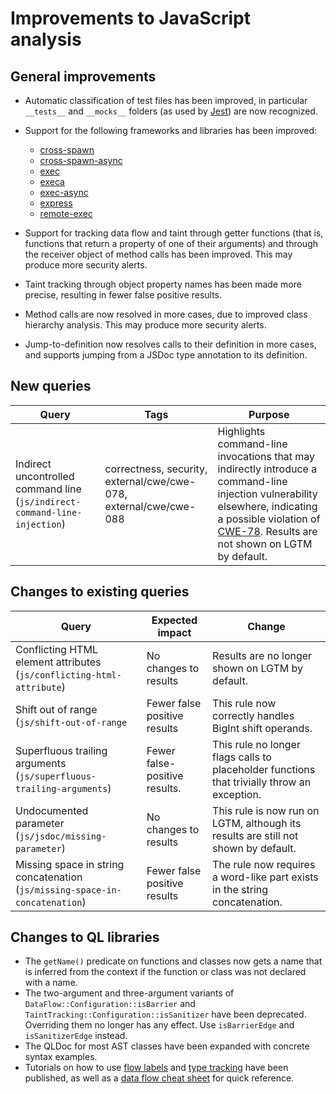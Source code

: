 # Improvements to JavaScript analysis

## General improvements

* Automatic classification of test files has been improved, in particular `__tests__` and `__mocks__` folders (as used by [Jest](https://jestjs.io)) are now recognized.

* Support for the following frameworks and libraries has been improved:
  - [cross-spawn](https://www.npmjs.com/package/cross-spawn)
  - [cross-spawn-async](https://www.npmjs.com/package/cross-spawn-async)
  - [exec](https://www.npmjs.com/package/exec)
  - [execa](https://www.npmjs.com/package/execa)
  - [exec-async](https://www.npmjs.com/package/exec-async)
  - [express](https://www.npmjs.com/package/express)
  - [remote-exec](https://www.npmjs.com/package/remote-exec)

* Support for tracking data flow and taint through getter functions (that is, functions that return a property of one of their arguments) and through the receiver object of method calls has been improved. This may produce more security alerts.

* Taint tracking through object property names has been made more precise, resulting in fewer false positive results.

* Method calls are now resolved in more cases, due to improved class hierarchy analysis. This may produce more security alerts.

* Jump-to-definition now resolves calls to their definition in more cases, and supports jumping from a JSDoc type annotation to its definition.

## New queries

| **Query**                                                                 | **Tags**                                                          | **Purpose**                                                                                                                                                                            |
|---------------------------------------------------------------------------|-------------------------------------------------------------------|----------------------------------------------------------------------------------------------------------------------------------------------------------------------------------------|
| Indirect uncontrolled command line (`js/indirect-command-line-injection`) | correctness, security, external/cwe/cwe-078, external/cwe/cwe-088 | Highlights command-line invocations that may indirectly introduce a command-line injection vulnerability elsewhere, indicating a possible violation of [CWE-78](https://cwe.mitre.org/data/definitions/78.html). Results are not shown on LGTM by default. |


## Changes to existing queries

| **Query**                      | **Expected impact**          | **Change**                                                                |
|--------------------------------|------------------------------|---------------------------------------------------------------------------|
| Conflicting HTML element attributes (`js/conflicting-html-attribute`) | No changes to results | Results are no longer shown on LGTM by default. |
| Shift out of range (`js/shift-out-of-range`| Fewer false positive results | This rule now correctly handles BigInt shift operands. |
| Superfluous trailing arguments (`js/superfluous-trailing-arguments`) | Fewer false-positive results. | This rule no longer flags calls to placeholder functions that trivially throw an exception. |
| Undocumented parameter (`js/jsdoc/missing-parameter`) | No changes to results | This rule is now run on LGTM, although its results are still not shown by default. |
| Missing space in string concatenation (`js/missing-space-in-concatenation`) | Fewer false positive results | The rule now requires a word-like part exists in the string concatenation. |

## Changes to QL libraries

- The `getName()` predicate on functions and classes now gets a name that is
  inferred from the context if the function or class was not declared with a name.
- The two-argument and three-argument variants of `DataFlow::Configuration::isBarrier` and
  `TaintTracking::Configuration::isSanitizer` have been deprecated. Overriding them no
  longer has any effect. Use `isBarrierEdge` and `isSanitizerEdge` instead.
- The QLDoc for most AST classes have been expanded with concrete syntax examples.
- Tutorials on how to use [flow labels](https://help.semmle.com/QL/learn-ql/javascript/flow-labels.html)
  and [type tracking](https://help.semmle.com/QL/learn-ql/javascript/type-tracking.html) have been published,
  as well as a [data flow cheat sheet](https://help.semmle.com/QL/learn-ql/javascript/dataflow-cheat-sheet.html) for quick reference.
